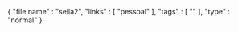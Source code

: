 <!-- METADATA -->
{
"file name" : "seila2",
"links" : [ "pessoal" ],
"tags" : [ "" ],
"type" : "normal"
}
<!-- /METADATA -->


